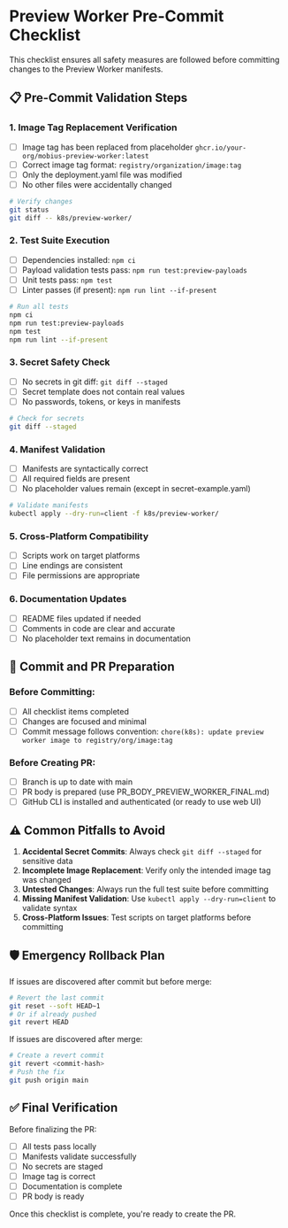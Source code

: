 # Preview Worker Pre-Commit Checklist

This checklist ensures all safety measures are followed before committing changes to the Preview Worker manifests.

## 📋 Pre-Commit Validation Steps

### 1. Image Tag Replacement Verification
- [ ] Image tag has been replaced from placeholder `ghcr.io/your-org/mobius-preview-worker:latest`
- [ ] Correct image tag format: `registry/organization/image:tag`
- [ ] Only the deployment.yaml file was modified
- [ ] No other files were accidentally changed

```bash
# Verify changes
git status
git diff -- k8s/preview-worker/
```

### 2. Test Suite Execution
- [ ] Dependencies installed: `npm ci`
- [ ] Payload validation tests pass: `npm run test:preview-payloads`
- [ ] Unit tests pass: `npm test`
- [ ] Linter passes (if present): `npm run lint --if-present`

```bash
# Run all tests
npm ci
npm run test:preview-payloads
npm test
npm run lint --if-present
```

### 3. Secret Safety Check
- [ ] No secrets in git diff: `git diff --staged`
- [ ] Secret template does not contain real values
- [ ] No passwords, tokens, or keys in manifests

```bash
# Check for secrets
git diff --staged
```

### 4. Manifest Validation
- [ ] Manifests are syntactically correct
- [ ] All required fields are present
- [ ] No placeholder values remain (except in secret-example.yaml)

```bash
# Validate manifests
kubectl apply --dry-run=client -f k8s/preview-worker/
```

### 5. Cross-Platform Compatibility
- [ ] Scripts work on target platforms
- [ ] Line endings are consistent
- [ ] File permissions are appropriate

### 6. Documentation Updates
- [ ] README files updated if needed
- [ ] Comments in code are clear and accurate
- [ ] No placeholder text remains in documentation

## 🚀 Commit and PR Preparation

### Before Committing:
- [ ] All checklist items completed
- [ ] Changes are focused and minimal
- [ ] Commit message follows convention: `chore(k8s): update preview worker image to registry/org/image:tag`

### Before Creating PR:
- [ ] Branch is up to date with main
- [ ] PR body is prepared (use PR_BODY_PREVIEW_WORKER_FINAL.md)
- [ ] GitHub CLI is installed and authenticated (or ready to use web UI)

## ⚠️ Common Pitfalls to Avoid

1. **Accidental Secret Commits**: Always check `git diff --staged` for sensitive data
2. **Incomplete Image Replacement**: Verify only the intended image tag was changed
3. **Untested Changes**: Always run the full test suite before committing
4. **Missing Manifest Validation**: Use `kubectl apply --dry-run=client` to validate syntax
5. **Cross-Platform Issues**: Test scripts on target platforms before committing

## 🛡️ Emergency Rollback Plan

If issues are discovered after commit but before merge:
```bash
# Revert the last commit
git reset --soft HEAD~1
# Or if already pushed
git revert HEAD
```

If issues are discovered after merge:
```bash
# Create a revert commit
git revert <commit-hash>
# Push the fix
git push origin main
```

## ✅ Final Verification

Before finalizing the PR:
- [ ] All tests pass locally
- [ ] Manifests validate successfully
- [ ] No secrets are staged
- [ ] Image tag is correct
- [ ] Documentation is complete
- [ ] PR body is ready

Once this checklist is complete, you're ready to create the PR.